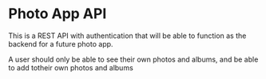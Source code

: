 # Photo App API
This is a REST API with authentication that will be able to function as the backend for a future photo app.

A user should only be able to see their own photos and albums, and be able to add totheir own photos and albums
